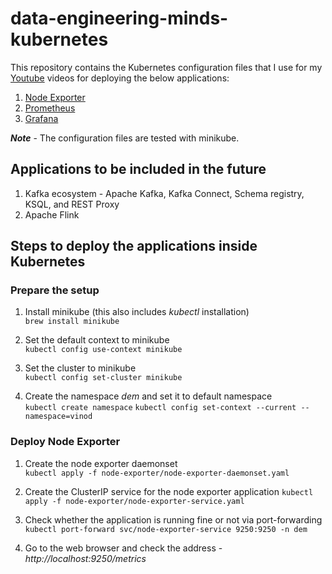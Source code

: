 # data-engineering-minds-kubernetes
This repository contains the Kubernetes configuration files that I use for my [Youtube](https://www.youtube.com/channel/UCya8wCkH9PSQQgT-50ohYvQ) videos for deploying the below applications:
1. [Node Exporter](https://github.com/vinclv/data-engineering-minds-kubernetes/tree/master/node-exporter)
2. [Prometheus](https://github.com/vinclv/data-engineering-minds-kubernetes/tree/master/prometheus)
3. [Grafana](https://github.com/vinclv/data-engineering-minds-kubernetes/tree/master/grafana)

***Note*** - The configuration files are tested with minikube.

## Applications to be included in the future
1. Kafka ecosystem - Apache Kafka, Kafka Connect, Schema registry, KSQL, and REST Proxy
2. Apache Flink

## Steps to deploy the applications inside Kubernetes
### Prepare the setup
1. Install minikube (this also includes _kubectl_ installation)<br/>
`
brew install minikube
`

2. Set the default context to minikube<br/>
`
kubectl config use-context minikube
`

3. Set the cluster to minikube<br/>
`
kubectl config set-cluster minikube
`

4. Create the namespace *dem* and set it to default namespace<br/> 
`
kubectl create namespace
`
`
kubectl config set-context --current --namespace=vinod
`

### Deploy Node Exporter
1. Create the node exporter daemonset<br/>
`
kubectl apply -f node-exporter/node-exporter-daemonset.yaml
`

2. Create the ClusterIP service for the node exporter application
`
kubectl apply -f node-exporter/node-exporter-service.yaml
`

3. Check whether the application is running fine or not via port-forwarding
`
kubectl port-forward svc/node-exporter-service 9250:9250 -n dem
`

4. Go to the web browser and check the address - *http&#58;//localhost:9250/metrics*




